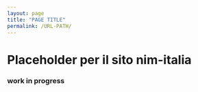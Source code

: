 ```yaml
---
layout: page
title: "PAGE TITLE"
permalink: /URL-PATH/
---
```


# Placeholder per il sito nim-italia

### work in progress

